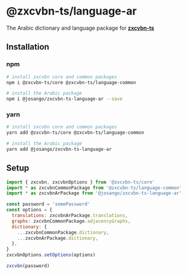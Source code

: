 # @zxcvbn-ts/language-ar

The Arabic dictionary and language package for [**zxcvbn-ts**](https://github.com/zxcvbn-ts/zxcvbn)

## Installation

### npm

```sh
# install zxcvbn core and common packages
npm i @zxcvbn-ts/core @zxcvbn-ts/language-common

# install the Arabic package
npm i @josango/zxcvbn-ts-language-ar --save

```

### yarn

```sh
# install zxcvbn core and common packages
yarn add @zxcvbn-ts/core @zxcvbn-ts/language-common

# install the Arabic package
yarn add @josango/zxcvbn-ts-language-ar
```

## Setup

```js
import { zxcvbn, zxcvbnOptions } from '@zxcvbn-ts/core'
import * as zxcvbnCommonPackage from '@zxcvbn-ts/language-common'
import * as zxcvbnArPackage from '@josango/zxcvbn-ts-language-ar'

const password = 'somePassword'
const options = {
  translations: zxcvbnArPackage.translations,
  graphs: zxcvbnCommonPackage.adjacencyGraphs,
  dictionary: {
    ...zxcvbnCommonPackage.dictionary,
    ...zxcvbnArPackage.dictionary,
  },
}
zxcvbnOptions.setOptions(options)

zxcvbn(password)
```
